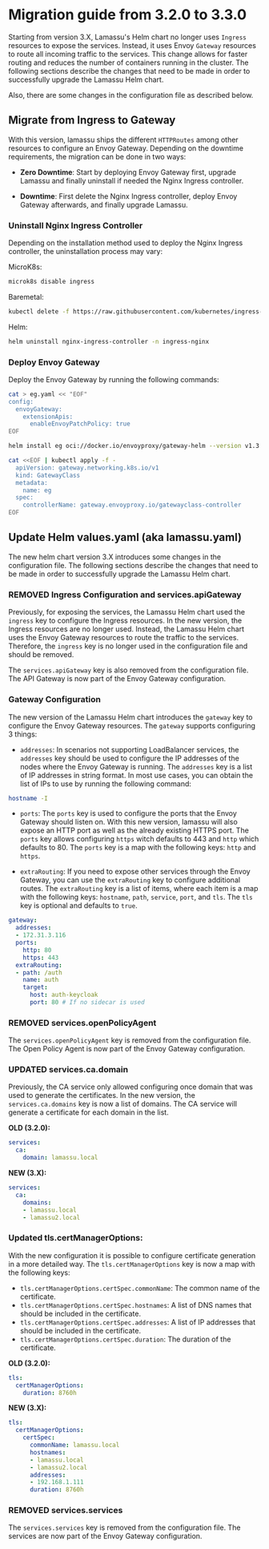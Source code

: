 # Migration guide from 3.2.0 to 3.3.0

Starting from version 3.X, Lamassu's Helm chart no longer uses `Ingress` resources to expose the services. Instead, it uses Envoy `Gateway` resources to route all incoming traffic to the services. This change allows for faster routing and reduces the number of containers running in the cluster. The following sections describe the changes that need to be made in order to successfully upgrade the Lamassu Helm chart.

Also, there are some changes in the configuration file as described below.

## Migrate from Ingress to Gateway

With this version, lamassu ships the different `HTTPRoutes` among other resources to configure an Envoy Gateway. Depending on the downtime requirements, the migration can be done in two ways:

- **Zero Downtime**: Start by deploying Envoy Gateway first, upgrade Lamassu and finally uninstall if needed the Nginx Ingress controller.

- **Downtime**: First delete the Nginx Ingress controller, deploy Envoy Gateway afterwards, and finally upgrade Lamassu.

### Uninstall Nginx Ingress Controller

Depending on the installation method used to deploy the Nginx Ingress controller, the uninstallation process may vary:

MicroK8s:
```bash
microk8s disable ingress
```

Baremetal:
```bash
kubectl delete -f https://raw.githubusercontent.com/kubernetes/ingress-nginx/controller-v1.12.0/deploy/static/provider/baremetal/deploy.yaml
```

Helm:
```bash
helm uninstall nginx-ingress-controller -n ingress-nginx
```

### Deploy Envoy Gateway

Deploy the Envoy Gateway by running the following commands:

```bash
cat > eg.yaml << "EOF"
config:
  envoyGateway:
    extensionApis:
      enableEnvoyPatchPolicy: true
EOF

helm install eg oci://docker.io/envoyproxy/gateway-helm --version v1.3.0 -n envoy-gateway-system --create-namespace -f eg.yaml --wait

cat <<EOF | kubectl apply -f -
  apiVersion: gateway.networking.k8s.io/v1
  kind: GatewayClass
  metadata:
    name: eg
  spec:
    controllerName: gateway.envoyproxy.io/gatewayclass-controller
EOF
```

## Update Helm values.yaml (aka lamassu.yaml)

The new helm chart version 3.X introduces some changes in the configuration file. The following sections describe the changes that need to be made in order to successfully upgrade the Lamassu Helm chart.

### REMOVED Ingress Configuration and services.apiGateway

Previously, for exposing the services, the Lamassu Helm chart used the `ingress` key to configure the Ingress resources. In the new version, the Ingress resources are no longer used. Instead, the Lamassu Helm chart uses the Envoy Gateway resources to route the traffic to the services. Therefore, the `ingress` key is no longer used in the configuration file and should be removed.

The `services.apiGateway` key is also removed from the configuration file. The API Gateway is now part of the Envoy Gateway configuration.

### Gateway Configuration

The new version of the Lamassu Helm chart introduces the `gateway` key to configure the Envoy Gateway resources. The `gateway` supports configuring 3 things:

- `addresses`: In scenarios not supporting LoadBalancer services, the `addresses` key should be used to configure the IP addresses of the nodes where the Envoy Gateway is running. The `addresses` key is a list of IP addresses in string format. In most use cases, you can obtain the list of IPs to use by running the following command:

```bash
hostname -I
```

- `ports`: The `ports` key is used to configure the ports that the Envoy Gateway should listen on. With this new version, lamassu will also expose an HTTP port as well as the already existing HTTPS port. The `ports` key allows configuring `https` witch defaults to 443 and `http` which defaults to 80. The `ports` key is a map with the following keys: `http` and `https`.

- `extraRouting`: If you need to expose other services through the Envoy Gateway, you can use the `extraRouting` key to configure additional routes. The `extraRouting` key is a list of items, where each item is a map with the following keys: `hostname`, `path`, `service`, `port`, and `tls`. The `tls` key is optional and defaults to `true`.

```yaml
gateway:
  addresses:
  - 172.31.3.116 
  ports: 
    http: 80
    https: 443
  extraRouting:
  - path: /auth
    name: auth
    target:
      host: auth-keycloak
      port: 80 # If no sidecar is used
```

### REMOVED services.openPolicyAgent

The `services.openPolicyAgent` key is removed from the configuration file. The Open Policy Agent is now part of the Envoy Gateway configuration.

### UPDATED services.ca.domain

Previously, the CA service only allowed configuring once domain that was used to generate the certificates. In the new version, the `services.ca.domains` key is now a list of domains. The CA service will generate a certificate for each domain in the list.

**OLD (3.2.0):**
```yaml
services:
  ca:
    domain: lamassu.local
```

**NEW (3.X):**
```yaml
services:
  ca:
    domains:
    - lamassu.local
    - lamassu2.local
```

### Updated tls.certManagerOptions:

With the new configuration it is possible to configure certificate generation in a more detailed way. The `tls.certManagerOptions` key is now a map with the following keys:

- `tls.certManagerOptions.certSpec.commonName`: The common name of the certificate.
- `tls.certManagerOptions.certSpec.hostnames`: A list of DNS names that should be included in the certificate.
- `tls.certManagerOptions.certSpec.addresses`: A list of IP addresses that should be included in the certificate.
- `tls.certManagerOptions.certSpec.duration`: The duration of the certificate.

**OLD (3.2.0):**
```yaml
tls:
  certManagerOptions:
    duration: 8760h
```

**NEW (3.X):**
```yaml
tls:
  certManagerOptions:
    certSpec:
      commonName: lamassu.local
      hostnames:
      - lamassu.local
      - lamassu2.local
      addresses:
      - 192.168.1.111
      duration: 8760h
```

### REMOVED services.services

The `services.services` key is removed from the configuration file. The services are now part of the Envoy Gateway configuration.